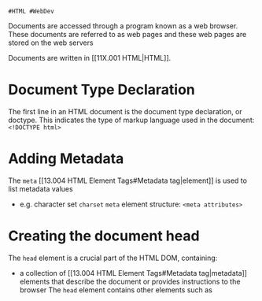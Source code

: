 	#HTML #WebDev 

Documents are accessed through a program known as a web browser.
These documents are referred to as web pages and these web pages are stored on the web servers

Documents are written in [[11X.001 HTML|HTML]].

# Document Type Declaration
The first line in an HTML document is the document type declaration, or doctype.
This indicates the type of markup language used in the document:`<!DOCTYPE html>`

# Adding Metadata
The `meta` [[13.004 HTML Element Tags#Metadata tag|element]] is used to list metadata values
- e.g. character set `charset`
`meta` element structure: `<meta attributes>`

# Creating the document head
The `head` element is a crucial part of the HTML DOM, containing:
- a collection of [[13.004 HTML Element Tags#Metadata tag|metadata]] elements that describe the document or provides instructions to the browser
The `head` element contains other elements such as 